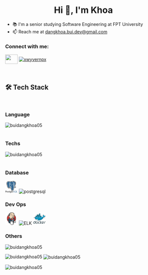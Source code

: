 <h1 align="center">Hi 👋, I'm Khoa</h1>

- 📚 I'm a senior studying Software Engineering at FPT University
- 📫 Reach me at dangkhoa.bui.dev@gmail.com


<h3 align="left">Connect with me:</h3>
<p align="left">
<a href="https://www.linkedin.com/in/khoabui05/" target="blank"><img align="center" src="https://raw.githubusercontent.com/rahuldkjain/github-profile-readme-generator/master/src/images/icons/Social/linked-in-alt.svg" height="30" width="40" /></a>
<a href="https://fb.com/khoabui05/" target="blank"><img align="center" src="https://raw.githubusercontent.com/rahuldkjain/github-profile-readme-generator/master/src/images/icons/Social/facebook.svg" alt="xwyvernpx" height="30" width="40" /></a>
</p>
<br/>
<h2 align="left">🛠️ Tech Stack</h2>
<br/>

<h3> Language</h3>
<p align="left"> 
  <p><img align="left" src="https://skillicons.dev/icons?i=cs,java,js,html,css,c&theme=dark" alt="buidangkhoa05" /></p>
</p>
<br/><br/>

<h3>Techs</h3>
<p align="left">
  <p><img align="left" src="https://skillicons.dev/icons?i=dotnet,bootstrap&theme=dark" alt="buidangkhoa05" /></p>
</p>
<br/><br/>

<h3>Database</h3>
<p align="left"> 
  <img src="https://raw.githubusercontent.com/devicons/devicon/master/icons/postgresql/postgresql-original-wordmark.svg" alt="postgresql" width="40" height="40"/>
  <img src="https://github.com/marwin1991/profile-technology-icons/assets/19180175/3b371807-db7c-45b4-8720-c0cfc901680a" alt="postgresql" width="40" height="40"/>
</p>

<h3>Dev Ops</h3>
<p align="left"> 
  <a> 
  <img src="https://raw.githubusercontent.com/devicons/devicon/master/icons/jenkins/jenkins-original.svg" alt="Jenkins" width="40" height="40" />
  </a>
  <a> 
  <img src="https://www.vectorlogo.zone/logos/elastic/elastic-icon.svg" alt="ELK" width="40" height="40" />
  </a>
  <a> 
  <img src="https://raw.githubusercontent.com/devicons/devicon/master/icons/docker/docker-original-wordmark.svg" alt="Docker" width="40" height="40" />
  </a>
</p>

<h3>Others</h3>
<p align="left"> 
  <p><img align="left" src="https://skillicons.dev/icons?i=git,redis,firebase,kafka&perline=5&theme=dark" alt="buidangkhoa05" /></p>
</p>
<br/>

<p><img align="left" src="https://github-readme-stats.vercel.app/api/top-langs?username=buidangkhoa05&show_icons=true&theme=dracula&locale=en&layout=compact" alt="buidangkhoa05" /></p>

<p>&nbsp;<img align="center" src="https://github-readme-stats.vercel.app/api?username=buidangkhoa05&show_icons=true&theme=dracula&locale=en" alt="buidangkhoa05" /></p>

<p><img align="center" src="https://github-readme-streak-stats.herokuapp.com/?user=buidangkhoa05&theme=dark" alt="buidangkhoa05" /></p>
